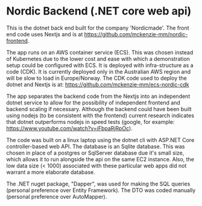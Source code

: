 # Nordic Backend (.NET core web api)
This is the dotnet back end built for the company 'Nordicmade'. The front end code uses Nextjs and is at https://github.com/mckenzie-mm/nordic-frontend. 

The app runs on an AWS container service (ECS). This was chosen instead of Kubernetes due to the lower cost and ease with which a demonstration setup could be configured with ECS. It is deployed with infra-structure as a code (CDK). It is currently deployed only in the Australian AWS region and will be slow to load in Europe/Norway. The CDK code used to deploy the dotnet and Nextjs is at: https://github.com/mckenzie-mm/ecs-nordic-cdk

The app separates the backend code from the Nextjs into an independent dotnet service to allow for the possibility of independent frontend and backend scaling if necessary. Although the backend could have been built using nodejs (to be consistent with the frontend) current research indicates that dotnet outperforms nodejs in speed tests (google, for example: https://www.youtube.com/watch?v=iFbpaRjRpOc).

The code was built on a linux laptop using the dotnet cli with ASP.NET Core controller-based web API. The database is an Sqlite database. This was chosen in place of a postgres or SqlServer database due it's small size, which allows it to run alongside the api on the same EC2 instance. Also, the low data size (< 1000) associated with these particular web apps did not warrant a more elaborate database.

The .NET nuget package, "Dapper", was used for making the SQL queries (personal preference over Entity Framework). The DTO was coded manually (personal preference over AutoMapper).
